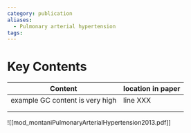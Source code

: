 ```yaml
---
category: publication
aliases:
  - Pulmonary arterial hypertension
tags:
---
```

# Key Contents

| Content                         | location in paper |
| ------------------------------- | ----------------- |
| example GC content is very high | line XXX          |
|                                 |                   |
|                                 |                   |
![[mod_montaniPulmonaryArterialHypertension2013.pdf]]